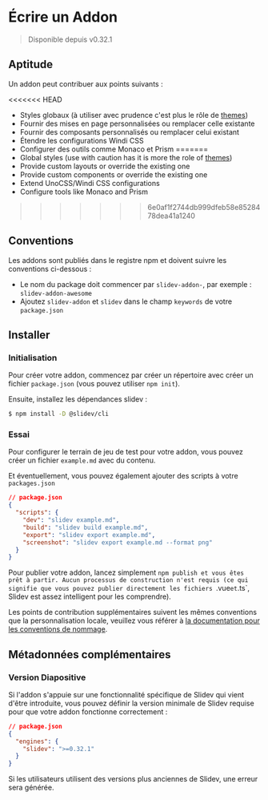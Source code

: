 # Écrire un Addon

> Disponible depuis v0.32.1

## Aptitude

Un addon peut contribuer aux points suivants :

<<<<<<< HEAD
- Styles globaux (à utiliser avec prudence c'est plus le rôle de [themes](/themes/use))
- Fournir des mises en page personnalisées ou remplacer celle existante
- Fournir des composants personnalisés ou remplacer celui existant
- Étendre les configurations Windi CSS
- Configurer des outils comme Monaco et Prism
=======
- Global styles (use with caution has it is more the role of [themes](/themes/use))
- Provide custom layouts or override the existing one
- Provide custom components or override the existing one
- Extend UnoCSS/Windi CSS configurations
- Configure tools like Monaco and Prism
>>>>>>> 6e0af1f2744db999dfeb58e8528478dea41a1240

## Conventions

Les addons sont publiés dans le registre npm et doivent suivre les conventions ci-dessous :

- Le nom du package doit commencer par `slidev-addon-`, par exemple : `slidev-addon-awesome`
- Ajoutez `slidev-addon` et `slidev` dans le champ `keywords` de votre `package.json`

## Installer

### Initialisation

Pour créer votre addon, commencez par créer un répertoire avec créer un fichier `package.json` (vous pouvez utiliser `npm init`).

Ensuite, installez les dépendances slidev :

```bash
$ npm install -D @slidev/cli
```

### Essai

Pour configurer le terrain de jeu de test pour votre addon, vous pouvez créer un fichier `example.md` avec du contenu.

Et éventuellement, vous pouvez également ajouter des scripts à votre `packages.json`

```json
// package.json
{
  "scripts": {
    "dev": "slidev example.md",
    "build": "slidev build example.md",
    "export": "slidev export example.md",
    "screenshot": "slidev export example.md --format png"
  }
}
```

Pour publier votre addon, lancez simplement `npm publish et vous êtes prêt à partir. Aucun processus de construction n'est requis (ce qui signifie que vous pouvez publier directement les fichiers `.vue` et `.ts`, Slidev est assez intelligent pour les comprendre).

Les points de contribution supplémentaires suivent les mêmes conventions que la personnalisation locale, veuillez vous référer à [la documentation pour les conventions de nommage](/custom/).

## Métadonnées complémentaires

### Version Diapositive

Si l'addon s'appuie sur une fonctionnalité spécifique de Slidev qui vient d'être introduite, vous pouvez définir la version minimale de Slidev requise pour que votre addon fonctionne correctement :

```json
// package.json
{
  "engines": {
    "slidev": ">=0.32.1"
  }
}
```

Si les utilisateurs utilisent des versions plus anciennes de Slidev, une erreur sera générée.
